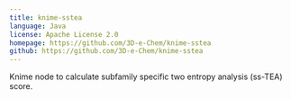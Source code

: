 ```yaml
---
title: knime-sstea
language: Java
license: Apache License 2.0
homepage: https://github.com/3D-e-Chem/knime-sstea
github: https://github.com/3D-e-Chem/knime-sstea
---
```

Knime node to calculate subfamily specific two entropy analysis (ss-TEA) score.

